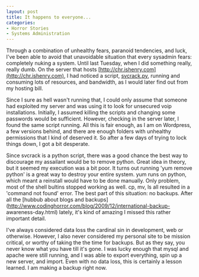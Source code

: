 ```yaml
---
layout: post
title: It happens to everyone...
categories:
- Horror Stories
- Systems Administration
---
```

Through a combination of unhealthy fears, paranoid tendencies, and luck, I've
been able to avoid that unavoidable situation that every sysadmin fears:
completely nuking a system. Until last Tuesday, when I did something really,
really dumb. On the server that hosts
[http://chr.ishenry.com](http://chr.ishenry.com), I had noticed a script,
[svcrack.py](http://lmgtfy.com/?q=svcrack.py), running and consuming lots of
resources, and bandwidth, as I would later find out from my hosting bill.

  
Since I sure as hell wasn't running that, I could only assume that someone had
exploited my server and was using it to look for unsecured voip installations.
Initially, I assumed killing the scripts and changing some passwords would be
sufficient. However, checking in the server later, I found the same script
running. All this is fair enough, as I am on Wordpress, a few versions behind,
and there are enough folders with unhealthy permissions that I kind of
deserved it. So after a few days of trying to lock things down, I got a bit
desperate.

  
Since svcrack is a python script, there was a good chance the best way to
discourage my assailant would be to remove python. Great idea in theory, but
it seemed my execution was a bit poor. It turns out running 'yum remove
python' is a great way to destroy your entire system. yum runs on python,
which meant a reinstall would have to be done manually. Only problem, most of
the shell bultins stopped working as well. cp, mv, ls all resulted in a
'command not found' error. The best part of this situation: no backups. After
all the [hubbub about blogs and
backups](http://www.codinghorror.com/blog/2009/12/international-backup-
awareness-day.html) lately, it's kind of amazing I missed this rather
important detail.

  
I've always considered data loss the cardinal sin in development, web or
otherwise. However, I also never considered my personal site to be mission
critical, or worthy of taking the the time for backups. But as they say, you
never know what you have till it's gone. I was lucky enough that mysql and
apache were still running, and I was able to export everything, spin up a new
server, and import. Even with no data loss, this is certainly a lesson
learned. I am making a backup right now.

